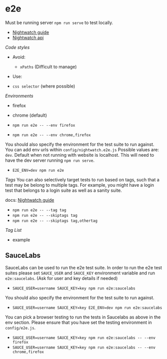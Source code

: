 # e2e

Must be running server `npm run serve` to test locally.

- [Nightwatch guide](http://nightwatchjs.org/guide)
- [Nightwatch api](http://nightwatchjs.org/api)

*Code styles*

- Avoid:
  - `xPaths` (Difficult to manage)

- Use:
 - `css selector` (where possible)

*Environments*

- firefox
- chrome (default)

- `npm run e2e -- --env firefox`
- `npm run e2e -- --env chrome,firefox`

You should also specify the environment for the test suite to run against. You can add env urls within `config/nightwatch.e2e.js` Possible values are: `dev`. Default when not running with website is localhost. This will need to have the dev server running `npm run serve`.

- `E2E_ENV=dev npm run e2e`

*Tags*
You can also selectively target tests to run based on tags, such that a test may be belong to multiple tags. For example, you might have a login test that belongs to a login suite as well as a sanity suite.

docs: [Nightwatch guide](http://nightwatchjs.org/guide)

- `npm run e2e -- --tag tag`
- `npm run e2e -- --skiptags tag`
- `npm run e2e -- --skiptags tag,othertag`

*Tag List*

- example

## SauceLabs

SauceLabs can be used to run the e2e test suite. In order to run the e2e test suites please set `SAUCE_USER` and `SAUCE_KEY` environment variable and run `e2e:saucelabs`. (Ask for user and key details if needed)

- `SAUCE_USER=username SAUCE_KEY=key npm run e2e:saucelabs`

You should also specify the environment for the test suite to run against.

- `SAUCE_USER=username SAUCE_KEY=key E2E_ENV=dev npm run e2e:saucelabs`

You can pick a browser testing to run the tests in Saucelabs as above in the env section. Please ensure that you have set the testing environment in `config/e2e.js`.

- `SAUCE_USER=username SAUCE_KEY=key npm run e2e:saucelabs -- --env firefox`
- `SAUCE_USER=username SAUCE_KEY=key npm run e2e:saucelabs -- --env chrome,firefox`
